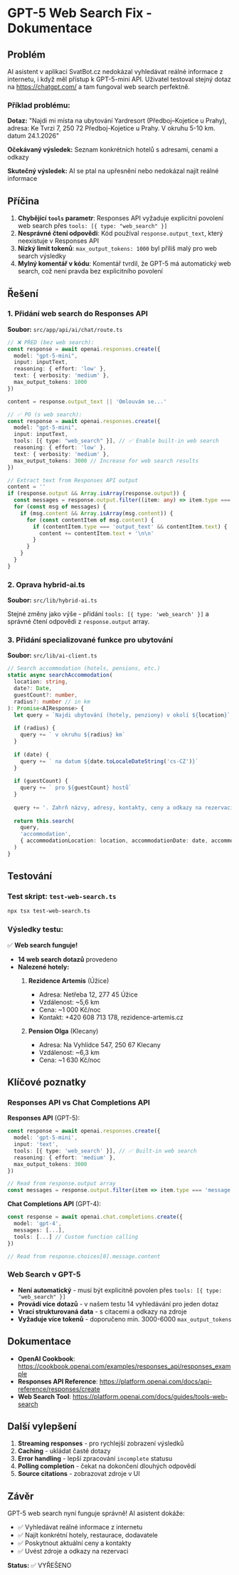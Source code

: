 # GPT-5 Web Search Fix - Dokumentace

## Problém

AI asistent v aplikaci SvatBot.cz nedokázal vyhledávat reálné informace z internetu, i když měl přístup k GPT-5-mini API. Uživatel testoval stejný dotaz na https://chatgpt.com/ a tam fungoval web search perfektně.

### Příklad problému:
**Dotaz:** "Najdi mi místa na ubytování Yardresort (Předboj–Kojetice u Prahy), adresa: Ke Tvrzi 7, 250 72 Předboj-Kojetice u Prahy. V okruhu 5-10 km. datum 24.1.2026"

**Očekávaný výsledek:** Seznam konkrétních hotelů s adresami, cenami a odkazy

**Skutečný výsledek:** AI se ptal na upřesnění nebo nedokázal najít reálné informace

## Příčina

1. **Chybějící `tools` parametr**: Responses API vyžaduje explicitní povolení web search přes `tools: [{ type: "web_search" }]`
2. **Nesprávné čtení odpovědi**: Kód používal `response.output_text`, který neexistuje v Responses API
3. **Nízký limit tokenů**: `max_output_tokens: 1000` byl příliš malý pro web search výsledky
4. **Mylný komentář v kódu**: Komentář tvrdil, že GPT-5 má automatický web search, což není pravda bez explicitního povolení

## Řešení

### 1. Přidání web search do Responses API

**Soubor:** `src/app/api/ai/chat/route.ts`

```typescript
// ❌ PŘED (bez web search):
const response = await openai.responses.create({
  model: "gpt-5-mini",
  input: inputText,
  reasoning: { effort: 'low' },
  text: { verbosity: 'medium' },
  max_output_tokens: 1000
})

content = response.output_text || 'Omlouvám se...'

// ✅ PO (s web search):
const response = await openai.responses.create({
  model: "gpt-5-mini",
  input: inputText,
  tools: [{ type: "web_search" }], // ✅ Enable built-in web search
  reasoning: { effort: 'low' },
  text: { verbosity: 'medium' },
  max_output_tokens: 3000 // Increase for web search results
})

// Extract text from Responses API output
content = ''
if (response.output && Array.isArray(response.output)) {
  const messages = response.output.filter((item: any) => item.type === 'message')
  for (const msg of messages) {
    if (msg.content && Array.isArray(msg.content)) {
      for (const contentItem of msg.content) {
        if (contentItem.type === 'output_text' && contentItem.text) {
          content += contentItem.text + '\n\n'
        }
      }
    }
  }
}
```

### 2. Oprava hybrid-ai.ts

**Soubor:** `src/lib/hybrid-ai.ts`

Stejné změny jako výše - přidání `tools: [{ type: 'web_search' }]` a správné čtení odpovědi z `response.output` array.

### 3. Přidání specializované funkce pro ubytování

**Soubor:** `src/lib/ai-client.ts`

```typescript
// Search accommodation (hotels, pensions, etc.)
static async searchAccommodation(
  location: string,
  date?: Date,
  guestCount?: number,
  radius?: number // in km
): Promise<AIResponse> {
  let query = `Najdi ubytování (hotely, penziony) v okolí ${location}`
  
  if (radius) {
    query += ` v okruhu ${radius} km`
  }
  
  if (date) {
    query += ` na datum ${date.toLocaleDateString('cs-CZ')}`
  }
  
  if (guestCount) {
    query += ` pro ${guestCount} hostů`
  }
  
  query += '. Zahrň názvy, adresy, kontakty, ceny a odkazy na rezervaci.'
  
  return this.search(
    query,
    'accommodation',
    { accommodationLocation: location, accommodationDate: date, accommodationGuests: guestCount, radius }
  )
}
```

## Testování

### Test skript: `test-web-search.ts`

```bash
npx tsx test-web-search.ts
```

### Výsledky testu:

✅ **Web search funguje!**
- **14 web search dotazů** provedeno
- **Nalezené hotely:**
  1. **Rezidence Artemis** (Úžice)
     - Adresa: Netřeba 12, 277 45 Úžice
     - Vzdálenost: ~5,6 km
     - Cena: ~1 000 Kč/noc
     - Kontakt: +420 608 713 178, rezidence-artemis.cz
  
  2. **Pension Olga** (Klecany)
     - Adresa: Na Vyhlídce 547, 250 67 Klecany
     - Vzdálenost: ~6,3 km
     - Cena: ~1 630 Kč/noc

## Klíčové poznatky

### Responses API vs Chat Completions API

**Responses API** (GPT-5):
```typescript
const response = await openai.responses.create({
  model: 'gpt-5-mini',
  input: 'text',
  tools: [{ type: 'web_search' }], // ✅ Built-in web search
  reasoning: { effort: 'medium' },
  max_output_tokens: 3000
})

// Read from response.output array
const messages = response.output.filter(item => item.type === 'message')
```

**Chat Completions API** (GPT-4):
```typescript
const response = await openai.chat.completions.create({
  model: 'gpt-4',
  messages: [...],
  tools: [...] // Custom function calling
})

// Read from response.choices[0].message.content
```

### Web Search v GPT-5

- **Není automatický** - musí být explicitně povolen přes `tools: [{ type: "web_search" }]`
- **Provádí více dotazů** - v našem testu 14 vyhledávání pro jeden dotaz
- **Vrací strukturovaná data** - s citacemi a odkazy na zdroje
- **Vyžaduje více tokenů** - doporučeno min. 3000-6000 `max_output_tokens`

## Dokumentace

- **OpenAI Cookbook**: https://cookbook.openai.com/examples/responses_api/responses_example
- **Responses API Reference**: https://platform.openai.com/docs/api-reference/responses/create
- **Web Search Tool**: https://platform.openai.com/docs/guides/tools-web-search

## Další vylepšení

1. **Streaming responses** - pro rychlejší zobrazení výsledků
2. **Caching** - ukládat časté dotazy
3. **Error handling** - lepší zpracování `incomplete` statusu
4. **Polling completion** - čekat na dokončení dlouhých odpovědí
5. **Source citations** - zobrazovat zdroje v UI

## Závěr

GPT-5 web search nyní funguje správně! AI asistent dokáže:
- ✅ Vyhledávat reálné informace z internetu
- ✅ Najít konkrétní hotely, restaurace, dodavatele
- ✅ Poskytnout aktuální ceny a kontakty
- ✅ Uvést zdroje a odkazy na rezervaci

**Status:** ✅ VYŘEŠENO

